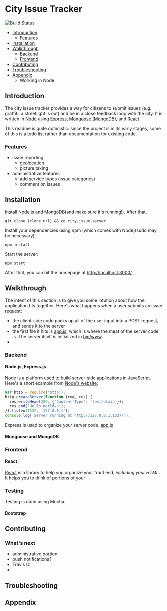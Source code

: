 # City Issue Tracker

[![Build Status](https://travis-ci.org/byu-osl/city-issue-server.svg?branch=master)](https://travis-ci.org/byu-osl/city-issue-server)

* [Introduction](#introduction)
	- [Features](#features)
* [Installation](#installation)
* [Walkthrough](#walkthrough)
	- [Backend](#backend)
	- [Frontend](#frontend)
* [Contributing](#contributing)
* [Troubleshooting](#troubleshooting)
* [Appendix](#appendix)
	- Working in Node

## Introduction

The city issue tracker provides a way for citizens to submit issues (e.g. graffiti, a streetlight is out) and be in a close feedback loop with the city. It is written in [Node](https://nodejs.org/) using [Express](http://expressjs.com/), [Mongoose (MongoDB)](http://mongoosejs.com/index.html), and [React](http://facebook.github.io/react/).

This readme is quite optimistic: since the project is in its early stages, some of this is a todo list rather than documentation for existing code.

### Features

- issue reporting
	- geolocation
	- picture taking
- administrative features
	- add service types (issue categories)
	- comment on issues

## Installation

Install [Node.js](https://nodejs.org/) and [MongoDB](http://docs.mongodb.org/manual/installation/)(and make sure it's running!). After that,

	git clone (clone url) && cd city-issue-server

Install your dependencies using npm (which comes with Node)(sudo may be necessary):

	npm install

Start the server:

	npm start

After that, you can hit the homepage at [http://localhost:3000/](http://localhost:3000/).

## Walkthrough

The intent of this section is to give you some intution about how the application fits together. Here's what happens when a user submits an issue request:

- the client-side code packs up all of the user input into a POST request, and sends it to the server
- the first file it hits is [app.js](app.js), which is where the meat of the server code is. The server itself is initialized in [bin/www](bin).
- 

### Backend

#### Node.js, Express.js

Node is a platform used to build server-side applications in JavaScript. Here's a short example from [Node's website](https://nodejs.org/):

```javascript
var http = require('http');
http.createServer(function (req, res) {
  res.writeHead(200, {'Content-Type': 'text/plain'});
  res.end('Hello World\n');
}).listen(1337, '127.0.0.1');
console.log('Server running at http://127.0.0.1:1337/');
```

Express is used to organize your server code. [app.js](app.js)

#### Mongoose and MongoDB

### Frontend

#### React

[React](http://facebook.github.io/react/) is a library to help you organize your front end, *including your HTML*. It helps you to think of portions of your 

### Testing

Testing is done using Mocha.

#### Bootstrap

## Contributing

### What's next
- administrative portion
- push notifications?
- Travis CI
- 


## Troubleshooting

## Appendix

